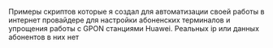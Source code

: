 Примеры скриптов которые я создал для автоматизации своей работы в интернет провайдере
для настройки абоненских терминалов и упрощения работы с GPON станциями Huawei.
Реальных ip или данных абонентов в них нет
